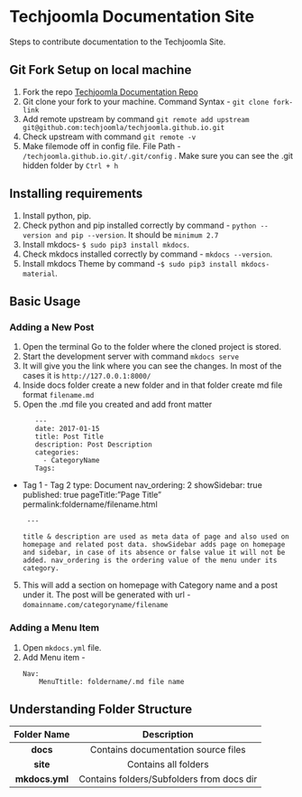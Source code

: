 
# Techjoomla Documentation Site

Steps to contribute documentation to the Techjoomla Site. 

## Git Fork Setup on local machine

1. Fork the repo <a href="https://github.com/techjoomla/techjoomla.github.io" target="_blank">Techjoomla Documentation Repo</a>
2. Git clone your fork to your machine. Command Syntax - ```git clone fork-link```
3. Add remote upstream by command ```git remote add upstream git@github.com:techjoomla/techjoomla.github.io.git```
4. Check upstream with command ```git remote -v```
5. Make filemode off in config file. File Path - ```/techjoomla.github.io.git/.git/config``` . Make sure you can see the .git hidden folder by ```Ctrl + h```

## Installing requirements

1. Install python, pip.
2. Check python and pip installed correctly by command - ```python --version and pip --version```. It should be ```minimum 2.7```
3. Install mkdocs- ```$ sudo pip3 install mkdocs```.
4. Check mkdocs installed correctly by command - ```mkdocs --version```. 
5. Install mkdocs Theme by command -```$ sudo pip3 install mkdocs-material```.


## Basic Usage

### Adding a New Post

1.  Open the terminal Go to the folder where the cloned project is stored. 
1. Start the development server with command ```mkdocs serve```
2. It will give you the link where you can see the changes. In most of the cases it is ```http://127.0.0.1:8000/```
3. Inside docs folder create a new folder and in that folder create md file format ```filename.md```
4. Open the .md file you created and add front matter 
     ``` 
        ---
        date: 2017-01-15
        title: Post Title
        description: Post Description
        categories:
          - CategoryName
        Tags:
 - Tag 1
            - Tag 2
        type: Document
        nav_ordering: 2
        showSidebar: true
        published: true
        pageTitle:”Page Title”
        permalink:foldername/filename.html

        --- 
     ```
    title & description are used as meta data of page and also used on homepage and related post data. showSidebar adds page on homepage and sidebar, in case of its absence or false value it will not be added. nav_ordering is the ordering value of the menu under its category. 
5. This will add a section on homepage with Category name and a post under it. The post will be generated with url - ```domainname.com/categoryname/filename```

 ### Adding a Menu Item

1. Open ```mkdocs.yml``` file.
2. Add Menu item - 
    ```
	Nav:
		MenuTtitle: foldername/.md file name
    ```
## Understanding Folder Structure

| **Folder Name** | Description                                                 |
|:----------------------:|:-------------------------------------------------------:|
| **docs**              | Contains documentation source files         |
| **site**                | Contains all folders                                     |
| **mkdocs.yml**   | Contains folders/Subfolders from docs dir |




